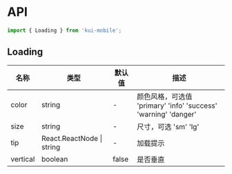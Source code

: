 # API

```jsx
import { Loading } from 'kui-mobile';
```

## Loading

| 名称     | 类型                      | 默认值 | 描述                                                           |
| -------- | ------------------------- | ------ | -------------------------------------------------------------- |
| color    | string                    | -      | 颜色风格，可选值 'primary' 'info' 'success' 'warning' 'danger' |
| size     | string                    | -      | 尺寸，可选 'sm' 'lg'                                           |
| tip      | React.ReactNode \| string | -      | 加载提示                                                       |
| vertical | boolean                   | false  | 是否垂直                                                       |
